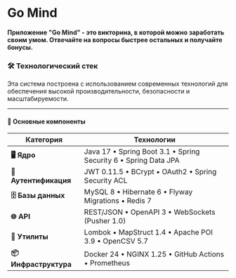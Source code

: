 # Go Mind
**Приложение "Go Mind" - это викторина, в которой можно заработать своим умом. Отвечайте на вопросы быстрее остальных и получайте бонусы.**

### 🛠 Технологический стек  

Эта система построена с использованием современных технологий для обеспечения высокой производительности, безопасности и масштабируемости.  

---

#### 🔹 **Основные компоненты**  

| **Категория**        | **Технологии** |
|----------------------|---------------|
| **🖥️ Ядро**         | Java 17 • Spring Boot 3.1 • Spring Security 6 • Spring Data JPA |
| **🔐 Аутентификация** | JWT 0.11.5 • BCrypt • OAuth2 • Spring Security ACL |
| **🗄️ Базы данных**   | MySQL 8 • Hibernate 6 • Flyway Migrations • Redis 7 |
| **🌐 API**           | REST/JSON • OpenAPI 3 • WebSockets (Pusher 1.0) |
| **🔧 Утилиты**       | Lombok • MapStruct 1.4 • Apache POI 3.9 • OpenCSV 5.7 |
| **📦 Инфраструктура** | Docker 24 • NGINX 1.25 • GitHub Actions • Prometheus |

